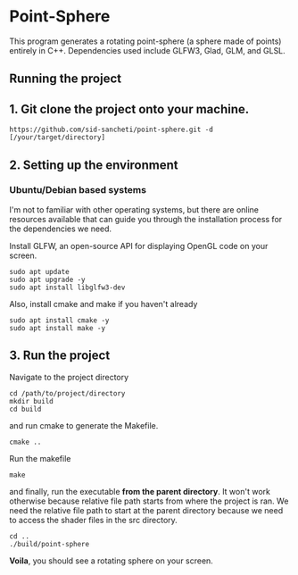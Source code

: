 # Point-Sphere

This program generates a rotating point-sphere (a sphere made of points) entirely in C++.
Dependencies used include GLFW3, Glad, GLM, and GLSL.


## Running the project

## 1. Git clone the project onto your machine.
```
https://github.com/sid-sancheti/point-sphere.git -d [/your/target/directory]
```
## 2. Setting up the environment

### Ubuntu/Debian based systems
I'm not to familiar with other operating systems, but there are online resources available that can guide you through the
installation process for the dependencies we need.

Install GLFW, an open-source API for displaying OpenGL code on your screen.
```
sudo apt update
sudo apt upgrade -y
sudo apt install libglfw3-dev
```
Also, install cmake and make if you haven't already
```
sudo apt install cmake -y
sudo apt install make -y
```

## 3. Run the project

Navigate to the project directory
```
cd /path/to/project/directory
mkdir build
cd build
```

and run cmake to generate the Makefile.
```
cmake ..
```
Run the makefile
```
make
```
and finally, run the executable **from the parent directory**. It won't work otherwise because relative file path starts
from where the project is ran. We need the relative file path to start at the parent directory because we need to access
the shader files in the src directory.
```
cd ..
./build/point-sphere
```
**Voila**, you should see a rotating sphere on your screen.
